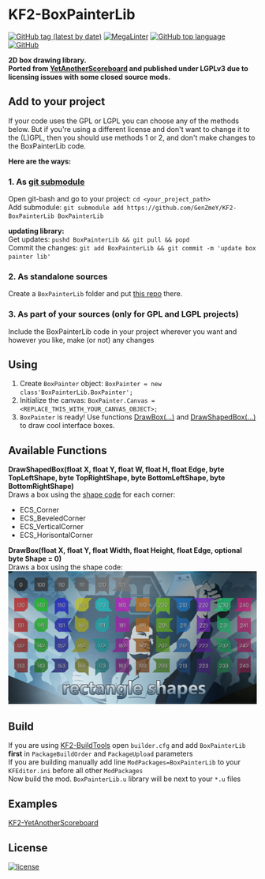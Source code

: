 # KF2-BoxPainterLib
[![GitHub tag (latest by date)](https://img.shields.io/github/v/tag/GenZmeY/KF2-BoxPainterLib)](https://github.com/GenZmeY/KF2-BoxPainterLib/tags)
[![MegaLinter](https://github.com/GenZmeY/KF2-BoxPainterLib/actions/workflows/mega-linter.yml/badge.svg?branch=master)](https://github.com/GenZmeY/KF2-BoxPainterLib/actions/workflows/mega-linter.yml)
[![GitHub top language](https://img.shields.io/github/languages/top/GenZmeY/KF2-BoxPainterLib)](https://docs.unrealengine.com/udk/Three/WebHome.html)
[![GitHub](https://img.shields.io/github/license/GenZmeY/KF2-BoxPainterLib)](LICENSE)

**2D box drawing library.  
Ported from [YetAnotherScoreboard](https://github.com/GenZmeY/KF2-YetAnotherScoreboard) and published under LGPLv3 due to licensing issues with some closed source mods.**  

## Add to your project
If your code uses the GPL or LGPL you can choose any of the methods below. But if you're using a different license and don't want to change it to the (L)GPL, then you should use methods 1 or 2, and don't make changes to the BoxPainterLib code.  

**Here are the ways:**  

### 1. As [git submodule](https://git-scm.com/book/en/v2/Git-Tools-Submodules)  
Open git-bash and go to your project: `cd <your_project_path>`  
Add submodule: `git submodule add https://github.com/GenZmeY/KF2-BoxPainterLib BoxPainterLib`  

**updating library:**  
Get updates: `pushd BoxPainterLib && git pull && popd`  
Commit the changes: `git add BoxPainterLib && git commit -m 'update box painter lib'`  

### 2. As standalone sources
Create a `BoxPainterLib` folder and put [this repo](https://github.com/GenZmeY/KF2-BoxPainterLib) there.  

### 3. As part of your sources (only for GPL and LGPL projects)
Include the BoxPainterLib code in your project wherever you want and however you like, make (or not) any changes  

## Using
1. Create `BoxPainter` object: `BoxPainter = new class'BoxPainterLib.BoxPainter';`  
2. Initialize the canvas: `BoxPainter.Canvas = <REPLACE_THIS_WITH_YOUR_CANVAS_OBJECT>;`  
3. `BoxPainter` is ready! Use functions [DrawBox(...)](https://github.com/GenZmeY/KF2-BoxPainterLib/blob/master/Classes/BoxPainter.uc#L3) and [DrawShapedBox(...)](https://github.com/GenZmeY/KF2-BoxPainterLib/blob/master/Classes/BoxPainterBase.uc#L129) to draw cool interface boxes.  

## Available Functions
**DrawShapedBox(float X, float Y, float W, float H, float Edge, byte TopLeftShape, byte TopRightShape, byte BottomLeftShape, byte BottomRightShape)**  
Draws a box using the [shape code](https://github.com/GenZmeY/KF2-BoxPainterLib/blob/master/Classes/BoxPainterBase.uc#L13) for each corner:  
- ECS_Corner
- ECS_BeveledCorner
- ECS_VerticalCorner
- ECS_HorisontalCorner

**DrawBox(float X, float Y, float Width, float Height, float Edge, optional byte Shape = 0)**  
Draws a box using the shape code:  
![codes_table](rect_shapes.png)

## Build
If you are using [KF2-BuildTools](https://github.com/GenZmeY/KF2-BuildTools) open `builder.cfg` and add `BoxPainterLib` **first** in `PackageBuildOrder` and `PackageUpload` parameters  
If you are building manually add line `ModPackages=BoxPainterLib` to your `KFEditor.ini` before all other `ModPackages`  
Now build the mod. `BoxPainterLib.u` library will be next to your `*.u` files  

## Examples
[KF2-YetAnotherScoreboard](https://github.com/GenZmeY/KF2-YetAnotherScoreboard)  

## License
[![license](https://www.gnu.org/graphics/lgplv3-with-text-154x68.png)](LICENSE)
